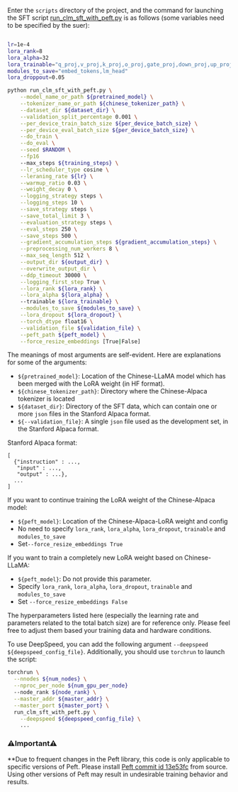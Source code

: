 
Enter the `scripts` directory of the project, and the command for launching the SFT script [run_clm_sft_with_peft.py](https://github.com/ymcui/Chinese-LLaMA-Alpaca/blob/main/scripts/run_clm_sft_with_peft.py) is as follows (some variables need to be specified by the suer):

```bash

lr=1e-4
lora_rank=8
lora_alpha=32
lora_trainable="q_proj,v_proj,k_proj,o_proj,gate_proj,down_proj,up_proj"
modules_to_save="embed_tokens,lm_head"
lora_droppout=0.05

python run_clm_sft_with_peft.py \
    --model_name_or_path ${pretrained_model} \
    --tokenizer_name_or_path ${chinese_tokenizer_path} \
    --dataset_dir ${dataset_dir} \
    --validation_split_percentage 0.001 \
    --per_device_train_batch_size ${per_device_batch_size} \
    --per_device_eval_batch_size ${per_device_batch_size} \
    --do_train \
    --do_eval \
    --seed $RANDOM \
    --fp16
    --max_steps ${training_steps} \
    --lr_scheduler_type cosine \
    --leraning_rate ${lr} \
    --warmup_ratio 0.03 \
    --weight_decay 0 \
    --logging_strategy steps \
    --logging_steps 10 \
    --save_strategy steps \
    --save_total_limit 3 \
    --evaluation_strategy steps \
    --eval_steps 250 \
    --save_steps 500 \
    --gradient_accumulation_steps ${gradient_accumulation_steps} \
    --preprocessing_num_workers 8 \
    --max_seq_length 512 \
    --output_dir ${output_dir} \
    --overwrite_output_dir \
    --ddp_timeout 30000 \
    --logging_first_step True \
    --lora_rank ${lora_rank} \
    --lora_alpha ${lora_alpha} \ 
    --trainable ${lora_trainable} \
    --modules_to_save ${modules_to_save} \
    --lora_dropout ${lora_dropout} \
    --torch_dtype float16 \
    --validation_file ${validation_file} \
    --peft_path ${peft_model} \
    --force_resize_embeddings [True|False]
```

The meanings of most arguments are self-evident. Here are explanations for some of the arguments:



* `${pretrained_model}`: Location of the Chinese-LLaMA model which has been merged with the LoRA weight (in HF format).
* `${chinese_tokenizer_path}`: Directory where the Chinese-Alpaca tokenizer is located
* `${dataset_dir}`: Directory of the SFT data, which can contain one or more `json` files in the Stanford Alpaca format.
* `${--validation_file}`: A single `json` file used as the development set, in the Stanford Alpaca format.

Stanford Alpaca format:
```
[
  {"instruction" : ...,
   "input" : ...,
   "output" : ...},
  ...
]
```

If you want to continue training the LoRA weight of the Chinese-Alpaca model:

* `${peft_model}`: Location of the Chinese-Alpaca-LoRA weight and config
* No need to specify `lora_rank`, `lora_alpha`, `lora_dropout`, `trainable` and `modules_to_save`
* Set`--force_resize_embeddings True`

If you want to train a completely new LoRA weight based on Chinese-LLaMA:

* `${peft_model}`: Do not provide this parameter.
* Specify `lora_rank`, `lora_alpha`, `lora_dropout`, `trainable` and `modules_to_save`
* Set `--force_resize_embeddings False`


The hyperparameters listed here (especially the learning rate and parameters related to the total batch size) are for reference only. Please feel free to adjust them based your training data and hardware conditions.


To use DeepSpeed, you can add the following argument `--deepspeed ${deepspeed_config_file}`.  Additionally, you should use `torchrun` to launch the script:
```bash
torchrun \
  --nnodes ${num_nodes} \
  --nproc_per_node ${num_gpu_per_node} 
  --node_rank ${node_rank} \
  --master_addr ${master_addr} \
  --master_port ${master_port} \
  run_clm_sft_with_peft.py \
    --deepspeed ${deepspeed_config_file} \
    ...
```


### ⚠️Important⚠️

**Due to frequent changes in the Peft library, this code is only applicable to specific versions of Peft. Please install [Peft commit id 13e53fc](https://github.com/huggingface/peft/tree/13e53fc) from source. Using other versions of Peft may result in undesirable training behavior and results.
